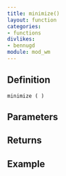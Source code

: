 ```yaml
---
title: minimize()
layout: function
categories:
- functions
divlikes:
- bennugd
module: mod_wm
---
```


## Definition

    minimize ( )

## Parameters

## Returns

## Example
